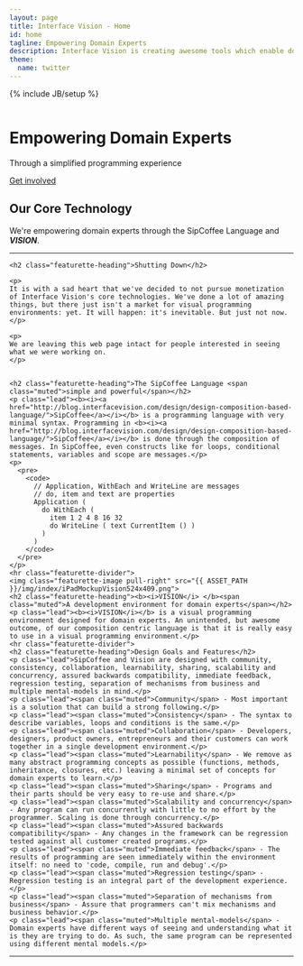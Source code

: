 ```yaml
---
layout: page
title: Interface Vision - Home
id: home
tagline: Empowering Domain Experts 
description: Interface Vision is creating awesome tools which enable domain experts to program.
theme:
  name: twitter
---
```

{% include JB/setup %}

<div id="myCarousel" class="carousel slide">
  <div class="carousel-inner">
    <div class="item active">
      <img src="{{ ASSET_PATH }}/img/carousel/slide-05.jpg" alt="">
      <div class="container">
        <div class="carousel-caption">
          <h1>Empowering Domain Experts</h1>
          <p class="lead">Through a simplified programming experience</p>
          <a class="btn btn-large btn-success" href="./signup.html">Get involved</a>
        </div>
      </div>
    </div>
  </div>
</div>

<div class="container marketing">
  
  <div class="featurette">
    <h2 class="featurette-heading">Our Core Technology</h2>
    <p class="lead">We're empowering domain experts through the SipCoffee Language and <b><i>VISION</i></b>.</p>
    <hr class="featurette-divider">
    
    <h2 class="featurette-heading">Shutting Down</h2>
    
    <p>
    It is with a sad heart that we've decided to not pursue monetization of Interface Vision's core technologies. We've done a lot of amazing things, but there just isn't a market for visual programming environments: yet. It will happen: it's inevitable. But just not now.
    </p>
    
    <p>
    We are leaving this web page intact for people interested in seeing what we were working on.
    </p>

    
    <h2 class="featurette-heading">The SipCoffee Language <span class="muted">simple and powerful</span></h2>
    <p class="lead"><b><i><a href="http://blog.interfacevision.com/design/design-composition-based-language/">SipCoffee</a></i></b> is a programming language with very minimal syntax. Programming in <b><i><a href="http://blog.interfacevision.com/design/design-composition-based-language/">SipCoffee</a></i></b> is done through the composition of messages. In SipCoffee, even constructs like for loops, conditional statements, variables and scope are messages.</p>
    <p>
      <pre>
        <code>
          // Application, WithEach and WriteLine are messages
          // do, item and text are properties
          Application (
            do WithEach (
              item 1 2 4 8 16 32
              do WriteLine ( text CurrentItem () )
            )
          )
        </code>
      </pre>
    </p>
    <hr class="featurette-divider">
    <img class="featurette-image pull-right" src="{{ ASSET_PATH }}/img/index/iPadMockupVision524x409.png">
    <h2 class="featurette-heading"><b><i>VISION</i> </b><span class="muted">A development environment for domain experts</span></h2>
    <p class="lead"><b><i>VISION</i></b> is a visual programming environment designed for domain experts. An unintended, but awesome outcome, of our composition centric language is that it is really easy to use in a visual programming environment.</p>
    <hr class="featurette-divider">
    <h2 class="featurette-heading">Design Goals and Features</h2>
    <p class="lead">SipCoffee and Vision are designed with community, consistency, collaboration, learnability, sharing, scalability and concurrency, assured backwards compatibility, immediate feedback, regression testing, separation of mechanisms from business and multiple mental-models in mind.</p>
    <p class="lead"><span class="muted">Community</span> - Most important is a solution that can build a strong following.</p>
    <p class="lead"><span class="muted">Consistency</span> - The syntax to describe variables, loops and conditions is the same.</p>
    <p class="lead"><span class="muted">Collaboration</span> - Developers, designers, product owners, entrepreneurs and their customers can work together in a single development environment.</p>
    <p class="lead"><span class="muted">Learnability</span> - We remove as many abstract programming concepts as possible (functions, methods, inheritance, closures, etc.) leaving a minimal set of concepts for domain experts to learn.</p>
    <p class="lead"><span class="muted">Sharing</span> - Programs and their parts should be very easy to re-use and share.</p>
    <p class="lead"><span class="muted">Scalability and concurrency</span> - Any program can run concurrently with little to no effort by the programmer. Scaling is done through concurrency.</p>
    <p class="lead"><span class="muted">Assured backwards compatibility</span> - Any changes in the framework can be regression tested against all customer created programs.</p>
    <p class="lead"><span class="muted">Immediate feedback</span> - The results of programming are seen immediately within the environment itself: no need to 'code, compile, run and debug'.</p>
    <p class="lead"><span class="muted">Regression testing</span> - Regression testing is an integral part of the development experience.</p>
    <p class="lead"><span class="muted">Separation of mechanisms from business</span> - Assure that programmers can't mix mechanisms and business behavior.</p>
    <p class="lead"><span class="muted">Multiple mental-models</span> - Domain experts have different ways of seeing and understanding what it is they are trying to do. As such, the same program can be represented using different mental models.</p>
  </div>

  <hr class="featurette-divider">

</div>



